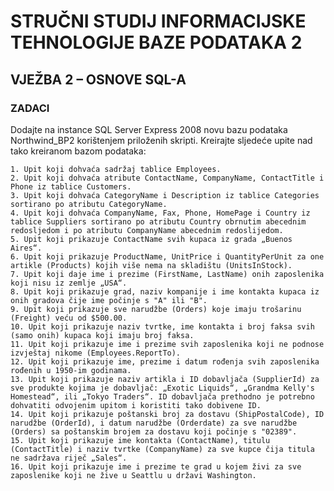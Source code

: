 # STRUČNI STUDIJ INFORMACIJSKE TEHNOLOGIJE BAZE PODATAKA 2

## VJEŽBA 2 – OSNOVE SQL-A
### ZADACI
Dodajte na instance SQL Server Express 2008 novu bazu podataka Northwind_BP2 korištenjem priloženih skripti.
Kreirajte sljedeće upite nad tako kreiranom bazom podataka:

    1. Upit koji dohvaća sadržaj tablice Employees.
    2. Upit koji dohvaća atribute ContactName, CompanyName, ContactTitle i Phone iz tablice Customers.
    3. Upit koji dohvaća CategoryName i Description iz tablice Categories sortirano po atributu CategoryName.
    4. Upit koji dohvaća CompanyName, Fax, Phone, HomePage i Country iz tablice Suppliers sortirano po atributu Country obrnutim abecednim redosljedom i po atributu CompanyName abecednim redoslijedom.
    5. Upit koji prikazuje ContactName svih kupaca iz grada „Buenos Aires“.
    6. Upit koji prikazuje ProductName, UnitPrice i QuantityPerUnit za one artikle (Products) kojih više nema na skladištu (UnitsInStock).
    7. Upit koji daje ime i prezime (FirstName, LastName) onih zaposlenika koji nisu iz zemlje „USA“.
    8. Upit koji prikazuje grad, naziv kompanije i ime kontakta kupaca iz onih gradova čije ime počinje s "A" ili "B".
    9. Upit koji prikazuje sve narudžbe (Orders) koje imaju trošarinu (Freight) veću od $500.00.
    10. Upit koji prikazuje naziv tvrtke, ime kontakta i broj faksa svih (samo onih) kupaca koji imaju broj faksa.
    11. Upit koji prikazuje ime i prezime svih zaposlenika koji ne podnose izvještaj nikome (Employees.ReportTo).
    12. Upit koji prikazuje ime, prezime i datum rođenja svih zaposlenika rođenih u 1950-im godinama.
    13. Upit koji prikazuje naziv artikla i ID dobavljača (SupplierId) za sve produkte kojima je dobavljač: „Exotic Liquids“, „Grandma Kelly's Homestead“, ili „Tokyo Traders“. ID dobavljača prethodno je potrebno dohvatiti odvojenim upitom i koristiti tako dobivene ID.
    14. Upit koji prikazuje poštanski broj za dostavu (ShipPostalCode), ID narudžbe (OrderId), i datum narudžbe (Orderdate) za sve narudžbe (Orders) sa poštanskim brojem za dostavu koji počinje s "02389".
    15. Upit koji prikazuje ime kontakta (ContactName), titulu (ContactTitle) i naziv tvrtke (CompanyName) za sve kupce čija titula ne sadržava riječ „Sales“.
    16. Upit koji prikazuje ime i prezime te grad u kojem živi za sve zaposlenike koji ne žive u Seattlu u državi Washington.
